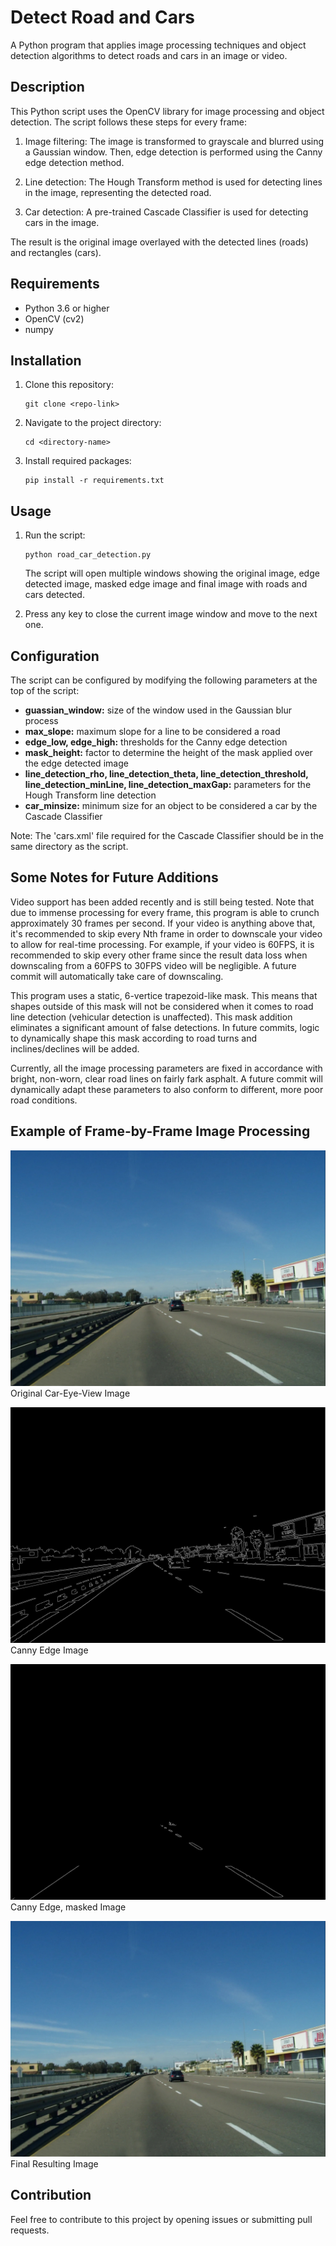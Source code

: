# Detect Road and Cars

A Python program that applies image processing techniques and object detection algorithms to detect roads and cars in an image or video.

## Description

This Python script uses the OpenCV library for image processing and object detection. The script follows these steps for every frame:

1. Image filtering: The image is transformed to grayscale and blurred using a Gaussian window. Then, edge detection is performed using the Canny edge detection method.

2. Line detection: The Hough Transform method is used for detecting lines in the image, representing the detected road.

3. Car detection: A pre-trained Cascade Classifier is used for detecting cars in the image.

The result is the original image overlayed with the detected lines (roads) and rectangles (cars).

## Requirements

- Python 3.6 or higher
- OpenCV (cv2)
- numpy

## Installation

1. Clone this repository:
    ```
    git clone <repo-link>
    ```
2. Navigate to the project directory:
    ```
    cd <directory-name>
    ```

3. Install required packages:
    ```
    pip install -r requirements.txt
    ```

## Usage

1. Run the script:
    ```
    python road_car_detection.py
    ```

    The script will open multiple windows showing the original image, edge detected image, masked edge image and final image with roads and cars detected.

2. Press any key to close the current image window and move to the next one.

## Configuration

The script can be configured by modifying the following parameters at the top of the script:

- **guassian_window:** size of the window used in the Gaussian blur process
- **max_slope:** maximum slope for a line to be considered a road
- **edge_low, edge_high:** thresholds for the Canny edge detection
- **mask_height:** factor to determine the height of the mask applied over the edge detected image
- **line_detection_rho, line_detection_theta, line_detection_threshold, line_detection_minLine, line_detection_maxGap:** parameters for the Hough Transform line detection
- **car_minsize:** minimum size for an object to be considered a car by the Cascade Classifier

Note: The 'cars.xml' file required for the Cascade Classifier should be in the same directory as the script. 

## Some Notes for Future Additions

Video support has been added recently and is still being tested. Note that due to immense processing for every frame, this program is able to crunch approximately 30 frames per second. If your video is anything above that, it's recommended to skip every Nth frame in order to downscale your video to allow for real-time processing. For example, if your video is 60FPS, it is recommended to skip every other frame since the result data loss when downscaling from a 60FPS to 30FPS video will be negligible. A future commit will automatically take care of downscaling.

This program uses a static, 6-vertice trapezoid-like mask. This means that shapes outside of this mask will not be considered when it comes to road line detection (vehicular detection is unaffected). This mask addition eliminates a significant amount of false detections. In future commits, logic to dynamically shape this mask according to road turns and inclines/declines will be added.

Currently, all the image processing parameters are fixed in accordance with bright, non-worn, clear road lines on fairly fark asphalt. A future commit will dynamically adapt these parameters to also conform to different, more poor road conditions.

## Example of Frame-by-Frame Image Processing
![Diagram](road.jpg)
Original Car-Eye-View Image


![Diagram](edges_image.jpg)
Canny Edge Image


![Diagram](edges_image_masked.jpg)
Canny Edge, masked Image


![Diagram](resulting_image.jpg)
Final Resulting Image


## Contribution

Feel free to contribute to this project by opening issues or submitting pull requests.
